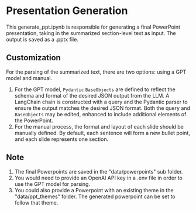 # Presentation Generation

This generate_ppt.ipynb is responsible for generating a final PowerPoint presentation, taking in the summarized section-level text as input. The output is saved as a .pptx file.

## Customization

For the parsing of the summarized text, there are two options: using a GPT model and manual.

1. For the GPT model, `Pydantic` `BaseObjects` are defined to reflect the schema and format of the desired JSON output from the LLM. A LangChain chain is constructed with a query and the Pydantic parser to ensure the output matches the desired JSON format. Both the query and `BaseObjects` may be edited, enhanced to include additional elements of the PowerPoint.
2. For the manual process, the format and layout of each slide should be manually defined. By default, each sentence will form a new bullet point, and each slide represents one section.

## Note

1. The final Powerpoints are saved in the "data/powerpoints" sub folder.
2. You would need to provide an OpenAI API key in a .env file in order to use the GPT model for parsing.
3. You could also provide a Powerpoint with an existing theme in the "data/ppt_themes" folder. The generated powerpoint can be set to follow that theme.

